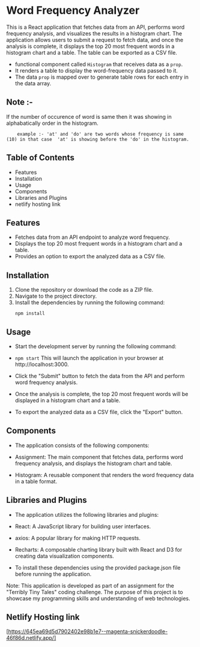 


# Word Frequency Analyzer

This is a React application that fetches data from an API, performs word frequency analysis, and visualizes the results in a histogram chart. The application allows users to submit a request to fetch data, and once the analysis is complete, it displays the top 20 most frequent words in a histogram chart and a table. The table can be exported as a CSV file.

- functional component called `Histogram` that receives data as a `prop`.
- It renders a table to display the word-frequency data passed to it.
- The data `prop` is mapped over to generate table rows for each entry in the data array.

## Note :-

If the number of occurence of word is same then it was showing in alphabatically order in the histogram.
       
        example :- 'at' and 'do' are two words whose frequency is same (10) in that case  'at' is showing before the 'do' in the histogram. 

## Table of Contents

- Features
- Installation
- Usage
- Components
- Libraries and Plugins
- netlify hosting link


## Features

- Fetches data from an API endpoint to analyze word frequency.
- Displays the top 20 most frequent words in a histogram chart and a table.
- Provides an option to export the analyzed data as a CSV file.

## Installation

1. Clone the repository or download the code as a ZIP file.
2. Navigate to the project directory.
3. Install the dependencies by running the following command:
   ```shell
   npm install
## Usage
- Start the development server by running the following command:

- ```npm start``` This will launch the application in your browser at http://localhost:3000.

- Click the "Submit" button to fetch the data from the API and perform word frequency analysis.

- Once the analysis is complete, the top 20 most frequent words will be displayed in a histogram chart and a table.

- To export the analyzed data as a CSV file, click the "Export" button.
## Components
- The application consists of the following components:

- Assignment: The main component that fetches data, performs word frequency analysis, and displays the histogram chart and table.

- Histogram: A reusable component that renders the word frequency data in a table format.

 ## Libraries and Plugins
- The application utilizes the following libraries and plugins:

- React: A JavaScript library for building user interfaces.

- axios: A popular library for making HTTP requests.

- Recharts: A composable charting library built with React and D3 for creating data visualization components.

- To install these dependencies using the provided package.json file before running the application.

Note: This application is developed as part of an assignment for the "Terribly Tiny Tales" coding challenge. The purpose of this project is to showcase my programming skills and understanding of web technologies.

## Netlify Hosting link
[https://645ea69d5d7902402e98b1e7--magenta-snickerdoodle-46f86d.netlify.app/]
